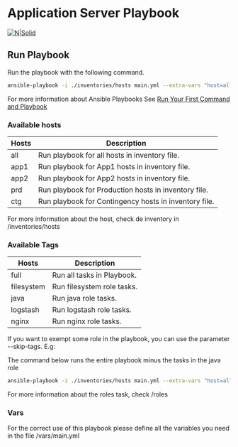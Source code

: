 
# Application Server Playbook

[![N|Solid](https://digitalfactory.scotiabank.com/assets/6ab770fc2aa46c22481ccd4e669f38c9.svg)](https://digitalfactory.scotiabank.com/)

## Run Playbook

Run the playbook with the following command.

```sh
ansible-playbook -i ./inventories/hosts main.yml --extra-vars "host=all" --tags "full"
```

For more information about Ansible Playbooks See [Run Your First Command and Playbook](https://docs.ansible.com/ansible/latest/network/getting_started/first_playbook.html#run-your-first-command-and-playbook)

### Available hosts

| Hosts | Description |
| ------ | ------ |
| all | Run playbook for all hosts in inventory file. |
| app1 | Run playbook for App1 hosts in inventory file. |
| app2 | Run playbook for App2 hosts in inventory file. |
| prd | Run playbook for Production hosts in inventory file. |
| ctg | Run playbook for Contingency hosts in inventory file. |

For more information about the host, check de inventory in /inventories/hosts

### Available Tags

| Hosts | Description |
| ------ | ------ |
| full | Run all tasks in Playbook. |
| filesystem | Run filesystem role tasks. |
| java | Run java role tasks. |
| logstash | Run logstash role tasks. |
| nginx | Run nginx role tasks. |

If you want to exempt some role in the playbook, you can use the parameter --skip-tags. E.g:

The command below runs the entire playbook minus the tasks in the java role

```sh
ansible-playbook -i ./inventories/hosts main.yml --extra-vars "host=all" --skip-tags "java"
```

For more information about the roles task, check /roles

### Vars

For the correct use of this playbook please define all the variables you need in the file /vars/main.yml
